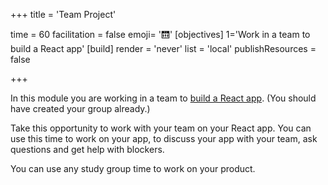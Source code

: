 +++
title = 'Team Project'

time = 60
facilitation = false
emoji= '🛗'
[objectives]
    1='Work in a team to build a React app'
[build]
  render = 'never'
  list = 'local'
  publishResources = false

+++

In this module you are working in a team to [build a React app](/react/product). (You should have created your group already.)

Take this opportunity to work with your team on your React app. You can use this time to work on your app, to discuss your app with your team, ask questions and get help with blockers.

You can use any study group time to work on your product.

